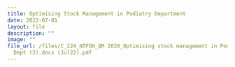 ```yaml
---
title: Optimising Stock Management in Podiatry Department
date: 2022-07-01
layout: file
description: ""
image: ""
file_url: /files/C_224_NTFGH_QM 2020_Optimising stock management in Podiatry
  Dept (2).docx (Jul22).pdf
---
```

